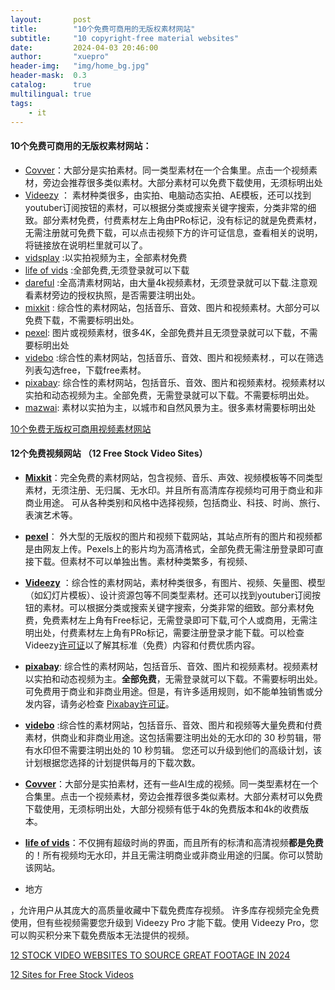 ```yaml
---
layout:       post
title:        "10个免费可商用的无版权素材网站"
subtitle:     "10 copyright-free material websites"
date:         2024-04-03 20:46:00
author:       "xuepro"
header-img:   "img/home_bg.jpg"
header-mask:  0.3
catalog:      true
multilingual: true
tags:
    - it
---
```


#### 10个免费可商用的无版权素材网站：

- [Covver](https://coverr.co/)：大部分是实拍素材。同一类型素材在一个合集里。点击一个视频素材，旁边会推荐很多类似素材。大部分素材可以免费下载使用，无须标明出处
- [Videezy](https://www.videezy.com/) ： 素材种类很多，由实拍、电脑动态实拍、AE模板，还可以找到youtuber订阅按钮的素材，可以根据分类或搜索关键字搜索，分类非常的细致。部分素材免费，付费素材左上角由PRo标记，没有标记的就是免费素材，无需注册就可免费下载，可以点击视频下方的许可证信息，查看相关的说明，将链接放在说明栏里就可以了。
- [vidsplay](https://www.vidsplay.com/) :以实拍视频为主，全部素材免费
- [life of vids](https://lifeofvids.com/) :全部免费,无须登录就可以下载
- [dareful](https://dareful.com/) :全高清素材网站，由大量4k视频素材，无须登录就可以下载.注意观看素材旁边的授权执照，是否需要注明出处。
- [mixkit](https://mixkit.co/) : 综合性的素材网站，包括音乐、音效、图片和视频素材。大部分可以免费下载，不需要标明出处。
- [pexel](https://www.pexels.com/): 图片或视频素材，很多4K，全部免费并且无须登录就可以下载，不需要标明出处
- [videbo](https://www.videvo.net/) :综合性的素材网站，包括音乐、音效、图片和视频素材.，可以在筛选列表勾选free，下载free素材。
- [pixabay](https://pixabay.com/zh/): 综合性的素材网站，包括音乐、音效、图片和视频素材。视频素材以实拍和动态视频为主。全部免费，无需登录就可以下载。不需要标明出处。
- [mazwai](https://mazwai.com/): 素材以实拍为主，以城市和自然风景为主。很多素材需要标明出处


[10个免费无版权可商用视频素材网站](http://www.ae08.com/2022/09/17/10%E4%B8%AA%E5%85%8D%E8%B4%B9%E6%97%A0%E7%89%88%E6%9D%83%E5%8F%AF%E5%95%86%E7%94%A8%E8%A7%86%E9%A2%91%E7%B4%A0%E6%9D%90%E7%BD%91%E7%AB%99/)


#### 12个免费视频网站 （12 Free Stock Video Sites）
- **[Mixkit](https://mixkit.co/)**：完全免费的素材网站，包含视频、音乐、声效、视频模板等不同类型素材，无须注册、无归属、无水印。并且所有高清库存视频均可用于商业和非商业用途。
       可从各种类别和风格中选择视频，包括商业、科技、时尚、旅行、表演艺术等。
  
- **[pexel](https://www.pexels.com/)**： 外大型的无版权的图片和视频下载网站，其站点所有的图片和视频都是由网友上传。Pexels上的影片均为高清格式，全部免费无需注册登录即可直接下载。但素材不可以单独出售。素材种类繁多，有视频、

- **[Videezy](https://www.videezy.com/)** ：综合性的素材网站，素材种类很多，有图片、视频、矢量图、模型（如幻灯片模板）、设计资源包等不同类型素材。还可以找到youtuber订阅按钮的素材。可以根据分类或搜索关键字搜索，分类非常的细致。部分素材免费，免费素材左上角有Free标记，无需登录即可下载,可个人或商用，无需注明出处，付费素材左上角有PRo标记，需要注册登录才能下载。可以检查 Videezy[许可证](https://support.videezy.com/hc/en-us/articles/115002135672-Videezy-Standard-License-Usage)以了解其标准（免费）内容和付费优质内容。
- **[pixabay](https://pixabay.com/zh/)**: 综合性的素材网站，包括音乐、音效、图片和视频素材。视频素材以实拍和动态视频为主。**全部免费**，无需登录就可以下载。不需要标明出处。可免费用于商业和非商业用途。但是，有许多适用规则，如不能单独销售或分发内容，请务必检查 [Pixabay许可证](https://pixabay.com/service/license-summary/)。
- **[videbo](https://www.videvo.net/)** :综合性的素材网站，包括音乐、音效、图片和视频等大量免费和付费素材，供商业和非商业用途。这包括需要注明出处的无水印的 30 秒剪辑，带有水印但不需要注明出处的 10 秒剪辑。 您还可以升级到他们的高级计划，该计划根据您选择的计划提供每月的下载次数。
- **[Covver](https://coverr.co/)**：大部分是实拍素材，还有一些AI生成的视频。同一类型素材在一个合集里。点击一个视频素材，旁边会推荐很多类似素材。大部分素材可以免费下载使用，无须标明出处，大部分视频有低于4k的免费版本和4k的收费版本。
-  **[life of vids](https://lifeofvids.com/)**：不仅拥有超级时尚的界面，而且所有的标清和高清视频**都是免费**的！所有视频均无水印，并且无需注明商业或非商业用途的归属。你可以赞助该网站。
-  地方
  
，允许用户从其庞大的高质量收藏中下载免费库存视频。 许多库存视频完全免费使用，但有些视频需要您升级到 Videezy Pro 才能下载。使用 Videezy Pro，您可以购买积分来下载免费版本无法提供的视频。


[12 STOCK VIDEO WEBSITES TO SOURCE GREAT FOOTAGE IN 2024](https://www.oberlo.com/blog/free-stock-video-websites)

[12 Sites for Free Stock Videos](https://www.foleon.com/blog/12-sites-for-free-stock-videos)
